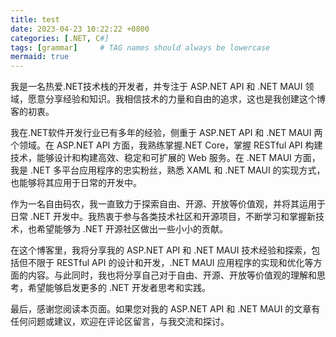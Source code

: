 ```yaml
---
title: test
date: 2023-04-23 10:22:22 +0800
categories: [.NET, C#]
tags: [grammar]     # TAG names should always be lowercase
mermaid: true
---
```


我是一名热爱.NET技术栈的开发者，并专注于 ASP.NET API 和 .NET MAUI 领域，愿意分享经验和知识。我相信技术的力量和自由的追求，这也是我创建这个博客的初衷。

我在.NET软件开发行业已有多年的经验，侧重于 ASP.NET API 和 .NET MAUI 两个领域。在 ASP.NET API 方面，我熟练掌握.NET Core，掌握 RESTful API 构建技术，能够设计和构建高效、稳定和可扩展的 Web 服务。在 .NET MAUI 方面，我是 .NET 多平台应用程序的忠实粉丝，熟悉 XAML 和 .NET MAUI 的实现方式，也能够将其应用于日常的开发中。

作为一名自由码农，我一直致力于探索自由、开源、开放等价值观，并将其运用于日常 .NET 开发中。我热衷于参与各类技术社区和开源项目，不断学习和掌握新技术，也希望能够为 .NET 开源社区做出一些小小的贡献。

在这个博客里，我将分享我的 ASP.NET API 和 .NET MAUI 技术经验和探索，包括但不限于 RESTful API 的设计和开发，.NET MAUI 应用程序的实现和优化等方面的内容。与此同时，我也将分享自己对于自由、开源、开放等价值观的理解和思考，希望能够启发更多的 .NET 开发者思考和实践。

最后，感谢您阅读本页面。如果您对我的 ASP.NET API 和 .NET MAUI 的文章有任何问题或建议，欢迎在评论区留言，与我交流和探讨。
